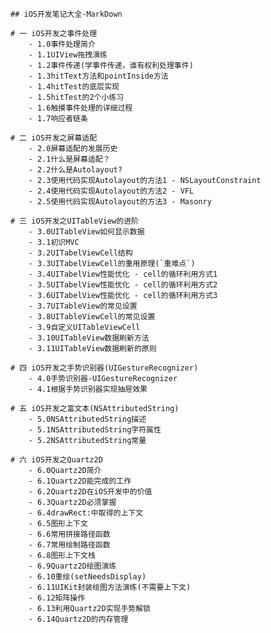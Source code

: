 ```
## iOS开发笔记大全-MarkDown
```


    # 一 iOS开发之事件处理
        - 1.0事件处理简介
        - 1.1UIView拖拽演练
        - 1.2事件传递(学事件传递，谁有权利处理事件)
        - 1.3hitText方法和pointInside方法
        - 1.4hitTest的底层实现
        - 1.5hitTest的2个小练习
        - 1.6触摸事件处理的详细过程
        - 1.7响应者链条

    # 二 iOS开发之屏幕适配
        - 2.0屏幕适配的发展历史
        - 2.1什么是屏幕适配？
        - 2.2什么是Autolayout?
        - 2.3使用代码实现Autolayout的方法1 - NSLayoutConstraint
        - 2.4使用代码实现Autolayout的方法2 - VFL
        - 2.5使用代码实现Autolayout的方法3 - Masonry

    # 三 iOS开发之UITableView的进阶
        - 3.0UITableView如何显示数据
        - 3.1初识MVC
        - 3.2UITabelViewCell结构
        - 3.3UITabelViewCell的重用原理(`重难点`)
        - 3.4UITabelView性能优化 - cell的循环利用方式1
        - 3.5UITabelView性能优化 - cell的循环利用方式2
        - 3.6UITabelView性能优化 - cell的循环利用方式3
        - 3.7UITableView的常见设置
        - 3.8UITableViewCell的常见设置
        - 3.9自定义UITableViewCell
        - 3.10UITableView数据刷新方法
        - 3.11UITableView数据刷新的原则

    # 四 iOS开发之手势识别器(UIGestureRecognizer)
        - 4.0手势识别器-UIGestureRecognizer
        - 4.1根据手势识别器实现抽屉效果

    # 五 iOS开发之富文本(NSAttributedString)
        - 5.0NSAttributedString描述
        - 5.1NSAttributedString字符属性
        - 5.2NSAttributedString常量

    # 六 iOS开发之Quartz2D
        - 6.0Quartz2D简介
        - 6.1Quartz2D能完成的工作
        - 6.2Quartz2D在iOS开发中的价值
        - 6.3Quartz2D必须掌握
        - 6.4drawRect:中取得的上下文
        - 6.5图形上下文
        - 6.6常用拼接路径函数
        - 6.7常用绘制路径函数
        - 6.8图形上下文栈
        - 6.9Quartz2D绘图演练
        - 6.10重绘(setNeedsDisplay)
        - 6.11UIKit封装绘图方法演练(不需要上下文)
        - 6.12矩阵操作
        - 6.13利用Quartz2D实现手势解锁
        - 6.14Quartz2D的内存管理






















